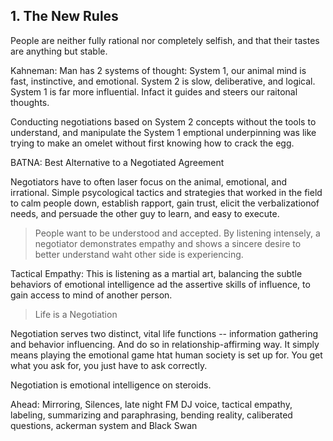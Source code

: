 ## 1. The New Rules

People are neither fully rational nor completely selfish, and that their tastes are anything but stable.

Kahneman: 
Man has 2 systems of thought: 
System 1, our animal mind is fast, instinctive, and emotional.
System 2 is slow, deliberative, and logical.
System 1 is far more influential. Infact it guides and steers our raitonal thoughts. 

Conducting negotiations based on System 2 concepts without the tools to understand, and manipulate the System 1 emptional underpinning was like trying to make an omelet without first knowing how to crack the egg. 

BATNA: Best Alternative to a Negotiated Agreement

Negotiators have to often laser focus on the animal, emotional, and irrational.
Simple psycological tactics and strategies that worked in the field to calm people down, establish rapport, gain trust, elicit the verbalizationof needs, and persuade the other guy to learn, and easy to execute. 

> People want to be understood and accepted.
By listening intensely, a negotiator demonstrates empathy and shows a sincere desire to better understand waht other side is experiencing.

Tactical Empathy: This is listening as a martial art, balancing the subtle behaviors of emotional intelligence ad the assertive skills of influence, to gain access to mind of another person. 

> Life is a Negotiation

Negotiation serves two distinct, vital life functions -- information gathering and behavior influencing.
And do so in relationship-affirming way. 
It simply means playing the emotional game htat human society is set up for. You get what you ask for, you just have to ask correctly.

Negotiation is emotional intelligence on steroids. 

Ahead: Mirroring, Silences, late night FM DJ voice, tactical empathy, labeling, summarizing and paraphrasing, bending reality, caliberated questions, ackerman system and Black Swan
